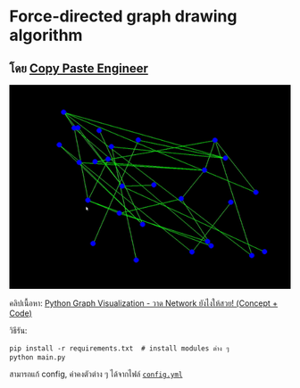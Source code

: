 # Force-directed graph drawing algorithm
## โดย [Copy Paste Engineer](https://www.facebook.com/CopyPasteEng)

![](imgs/demo.gif)

คลิปเนื้อหา: [Python Graph Visualization - วาด Network ยังไงให้สวย! (Concept + Code)](https://youtu.be/kC3FLt9UcdM)

วิธีรัน:
```
pip install -r requirements.txt  # install modules ต่าง ๆ
python main.py
```

สามารถแก้ config, ค่าคงตัวต่าง ๆ ได้จากไฟล์ [`config.yml`](config.yml)
